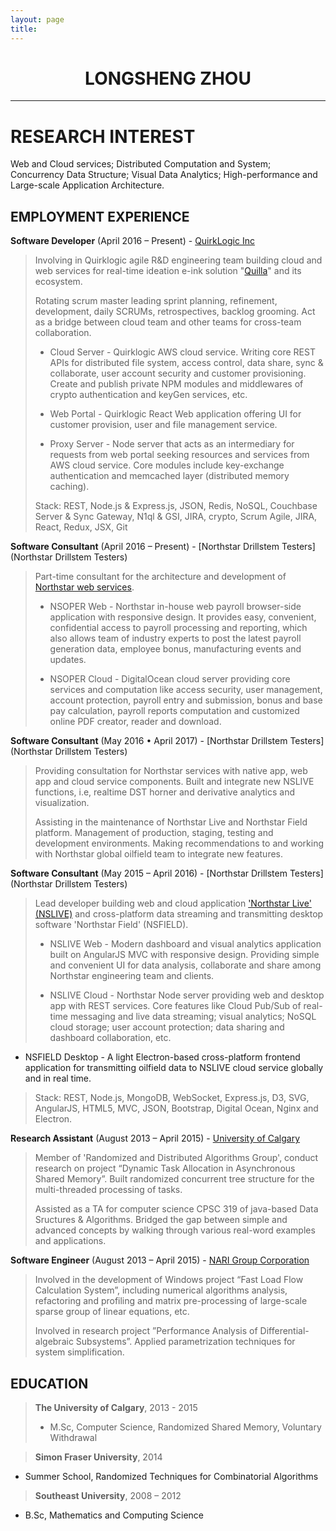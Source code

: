 ```yaml
---
layout: page
title:
---
```



<center>

</center>

# <center>LONGSHENG ZHOU</center>
---

RESEARCH INTEREST
===

Web and Cloud services; Distributed Computation and System; Concurrency Data Structure; Visual Data Analytics; High-performance and Large-scale Application Architecture.

EMPLOYMENT EXPERIENCE
------

**Software Developer** (April 2016 – Present) \- [QuirkLogic Inc](https://www.quirklogic.com/)

> Involving in Quirklogic agile R&D engineering team building cloud and web services for real-time ideation e-ink solution "[Quilla](https://www.youtube.com/watch?v=o4V4AA99jjU&t=3s)" and its ecosystem.
>
> Rotating scrum master leading sprint planning, refinement, development, daily SCRUMs, retrospectives, backlog grooming. Act as a bridge between cloud team and other teams for cross-team collaboration.
>
> - Cloud Server - Quirklogic AWS cloud service. Writing core REST APIs for distributed file system, access control, data share, sync & collaborate, user account security and customer provisioning. Create and publish private NPM modules and middlewares of crypto authentication and keyGen services, etc.
>
> - Web Portal - Quirklogic React Web application offering UI for customer provision, user and file management service.
>
> - Proxy Server - Node server that acts as an intermediary for requests from web portal seeking resources and services from AWS cloud service. Core modules include key-exchange authentication and memcached layer (distributed memory caching).
>
> Stack: REST, Node.js & Express.js, JSON, Redis, NoSQL, Couchbase Server & Sync Gateway, N1ql & GSI, JIRA, crypto, Scrum Agile, JIRA, React, Redux, JSX, Git


**Software Consultant** (April 2016 – Present) \- [Northstar Drillstem Testers](Northstar Drillstem Testers)

> Part-time consultant for the architecture and development of [Northstar web services](http://nsoper.northstardst.com/portal).
>
> - NSOPER Web - Northstar in-house web payroll browser-side application with responsive design. It provides easy, convenient, confidential access to payroll processing and reporting, which also allows team of industry experts to post the latest payroll generation data, employee bonus, manufacturing events and updates.
>
> - NSOPER Cloud - DigitalOcean cloud server providing core services and computation like access security, user management, account protection, payroll entry and submission, bonus and base pay calculation, payroll reports computation and customized online PDF creator, reader and download.

**Software Consultant** (May 2016 • April 2017) \- [Northstar Drillstem Testers](Northstar Drillstem Testers)

> Providing consultation for Northstar services with native app, web app and cloud service components. Built and integrate new NSLIVE functions, i.e, realtime DST horner and derivative analytics and visualization.
>
> Assisting in the maintenance of Northstar Live and Northstar Field platform. Management of production, staging, testing and development environments. Making recommendations to and working with Northstar global oilfield team to integrate new features.

**Software Consultant** (May 2015 – April 2016) \- [Northstar Drillstem Testers](Northstar Drillstem Testers)

> Lead developer building web and cloud application ['Northstar Live' (NSLIVE)](https://nslive.northstardst.com/) and cross-platform data streaming and transmitting desktop software 'Northstar Field' (NSFIELD).
>
> - NSLIVE Web - Modern dashboard and visual analytics application built on AngularJS MVC with responsive design. Providing simple and convenient UI for data analysis, collaborate and share among Northstar engineering team and clients.
>
> - NSLIVE Cloud - Northstar Node server providing web and desktop app with REST services. Core features like Cloud Pub/Sub of real-time messaging and live data streaming; visual analytics; NoSQL cloud storage; user account protection; data sharing and dashboard collaboration, etc.
>
- NSFIELD Desktop - A light Electron-based cross-platform frontend application for transmitting oilfield data to NSLIVE cloud service globally and in real time.
>
> Stack: REST, Node.js, MongoDB, WebSocket, Express.js, D3, SVG, AngularJS, HTML5, MVC, JSON, Bootstrap, Digital Ocean, Nginx and Electron.


**Research Assistant** (August 2013 – April 2015) \- [University of Calgary](https://www.ucalgary.ca/)

> Member of 'Randomized and Distributed Algorithms Group', conduct research on project “Dynamic Task Allocation in Asynchronous Shared Memory”. Built randomized concurrent tree structure for the multi-threaded processing of tasks.
>
> Assisted as a TA for computer science CPSC 319 of java-based Data Sructures & Algorithms. Bridged the gap between simple and advanced concepts by walking through various real-word examples and applications.

**Software Engineer** (August 2013 – April 2015) \- [NARI Group Corporation](http://www.cccme.org.cn/shop/cccme11727/introduction.aspx)

> Involved in the development of Windows project “Fast Load Flow Calculation System”, including numerical algorithms analysis, refactoring and profiling and matrix pre-processing of large-scale sparse group of linear equations, etc.
>
> Involved in research project ”Performance Analysis of Differential-algebraic Subsystems”. Applied parametrization techniques for system simplification.

EDUCATION
------

> **The University of Calgary**, 2013 - 2015
> * M.Sc, Computer Science, Randomized Shared Memory, Voluntary Withdrawal


> **Simon Fraser University**, 2014
 * Summer School, Randomized Techniques for Combinatorial Algorithms


> **Southeast University**, 2008 – 2012
 * B.Sc, Mathematics and Computing Science
